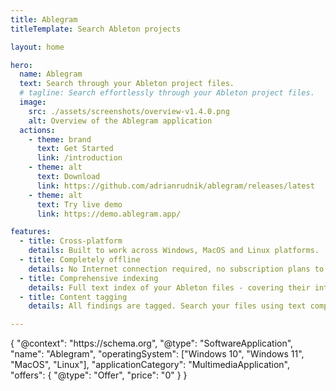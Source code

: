 ```yaml
---
title: Ablegram
titleTemplate: Search Ableton projects

layout: home

hero:
  name: Ablegram
  text: Search through your Ableton project files.
  # tagline: Search effortlessly through your Ableton project files.
  image:
    src: ./assets/screenshots/overview-v1.4.0.png
    alt: Overview of the Ablegram application
  actions:
    - theme: brand
      text: Get Started
      link: /introduction
    - theme: alt
      text: Download
      link: https://github.com/adrianrudnik/ablegram/releases/latest
    - theme: alt
      text: Try live demo
      link: https://demo.ablegram.app/

features:
  - title: Cross-platform
    details: Built to work across Windows, MacOS and Linux platforms.
  - title: Completely offline
    details: No Internet connection required, no subscription plans to worry about. 
  - title: Comprehensive indexing
    details: Full text index of your Ableton files - covering their internal structure.
  - title: Content tagging
    details: All findings are tagged. Search your files using text components or tags. 

---
```


<SchemaOrg>
{
    "@context": "https://schema.org",
    "@type": "SoftwareApplication",
    "name": "Ablegram",
    "operatingSystem": ["Windows 10", "Windows 11", "MacOS", "Linux"],
    "applicationCategory": "MultimediaApplication",
    "offers": {
        "@type": "Offer",
        "price": "0"
    }
}
</SchemaOrg>
